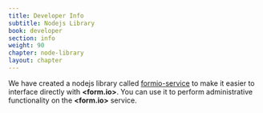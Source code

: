 ```yaml
---
title: Developer Info
subtitle: Nodejs Library
book: developer
section: info
weight: 90
chapter: node-library
layout: chapter
---
```

We have created a nodejs library called [formio-service](https://github.com/formio/formio-service) to make it easier to interface directly with **&lt;<span class="text-primary">form</span>.<span class="text-secondary">io</span>&gt;**. You can use it to perform administrative functionality on the **&lt;<span class="text-primary">form</span>.<span class="text-secondary">io</span>&gt;** service.
